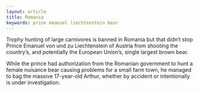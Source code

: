 ```yaml
---
layout: article
title: Romania
keywords: prine emanuel liechtenstein bear
---
```


Trophy hunting of large carnivores is banned in Romania but that didn’t stop Prince Emanuel von und zu Liechtenstein of Austria from shooting the country’s, and potentially the European Union’s, single largest brown bear.

While the prince had authorization from the Romanian government to hunt a female nuisance bear causing problems for a small farm town, he managed to bag the massive 17-year-old Arthur, whether by accident or intentionally is under investigation.
